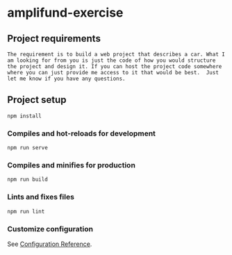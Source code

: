 # amplifund-exercise

## Project requirements
```
The requirement is to build a web project that describes a car. What I am looking for from you is just the code of how you would structure the project and design it. If you can host the project code somewhere where you can just provide me access to it that would be best.  Just let me know if you have any questions.
```

## Project setup
```
npm install
```

### Compiles and hot-reloads for development
```
npm run serve
```

### Compiles and minifies for production
```
npm run build
```

### Lints and fixes files
```
npm run lint
```

### Customize configuration
See [Configuration Reference](https://cli.vuejs.org/config/).
